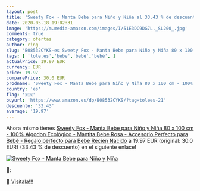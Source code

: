 ```yaml
---
layout: post
title: 'Sweety Fox - Manta Bebe para Niño y Niña al 33.43 % de descuento'
date: 2020-05-18 19:02:31
image: 'https://m.media-amazon.com/images/I/51E3DC9DG7L._SL200_.jpg'
comments: true
category: ofertas
author: ring
slug: 'B08532CYKS-es Sweety Fox - Manta Bebe para Niño y Niña 80 x 100 cm -...'
tags: [ 'tole.es','bebe','bebé','bebé', ]
actualPrice: 19.97 EUR
currency: EUR
price: 19.97
comparePrice: 30.0 EUR
prodname: 'Sweety Fox - Manta Bebe para Niño y Niña 80 x 100 cm - 100% Algodon Ecológico - Mantita Bebe Rosa - Accesorio Perfecto para Bebé - Regalo perfecto para Bebe Recién Nacido'
country: 'es'
flag: '🇪🇸'
buyurl: 'https://www.amazon.es/dp/B08532CYKS/?tag=tolees-21'
descuento: '33.43'
average: '19.97'
---
```


Ahora mismo tienes [Sweety Fox - Manta Bebe para Niño y Niña 80 x 100 cm - 100% Algodon Ecológico - Mantita Bebe Rosa - Accesorio Perfecto para Bebé - Regalo perfecto para Bebe Recién Nacido](https://www.amazon.es/dp/B08532CYKS/?tag=tolees-21) a 19.97 EUR (original: 30.0 EUR) (33.43 %  de descuento) en el siguiente enlace!

[![Sweety Fox - Manta Bebe para Niño y Niña](https://m.media-amazon.com/images/I/51E3DC9DG7L._SL200_.jpg)](https://www.amazon.es/dp/B08532CYKS/?tag=tolees-21)

🔎:


[🛒 Visítala!!!](https://www.amazon.es/dp/B08532CYKS/?tag=tolees-21)
